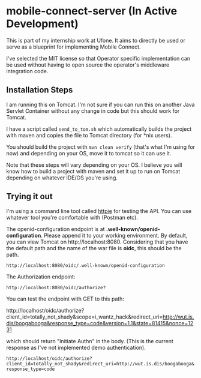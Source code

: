 # mobile-connect-server (In Active Development)
This is part of my internship work at Ufone. It aims to directly be used or serve as a blueprint for implementing Mobile Connect.

I've selected the MIT license so that Operator specific implementation can be used without having to open source the operator's middleware integration code.

## Installation Steps

I am running this on Tomcat. I'm not sure if you can run this on another Java Servlet Container without any change in code but this should work for Tomcat.

I have a script called `send_to_tom.sh` which automatically builds the project with maven and copies the file to Tomcat directory (for *nix users).

You should build the project with `mvn clean verify` (that's what I'm using for now) and depending on your OS, move it to tomcat so it can use it.

Note that these steps will vary depending on your OS. I believe you will know how to build a project with maven and set it up to run on Tomcat depending on whatever IDE/OS you're using.


## Trying it out

I'm using a command line tool called [httpie](https://httpie.org/) for testing the API. You can use whatever tool you're comfortable with (Postman etc).

The openid-configuration endpoint is at **.well-known/openid-configuration**. Please append it to your working environment. By default, you can view Tomcat on http://localhost:8080.
Considering that you have the default path and the name of the war file is **oidc**, this should be the path.

`http://localhost:8080/oidc/.well-known/openid-configuration`

The Authorization endpoint:

`http://localhost:8080/oidc/authorize?`

You can test the endpoint with GET to this path:

http://localhost/oidc/authorize?client_id=totally_not_shady&scope=i_wantz_hack&redirect_uri=http://wut.is.dis/boogabooga&response_type=code&version=1.1&state=81415&nonce=1231

which should return "Initiate Authn" in the body. (This is the current response as I've not implemented demo authentication).

`http://localhost/oidc/authorize?client_id=totally_not_shady&redirect_uri=http://wut.is.dis/boogabooga&response_type=code`
